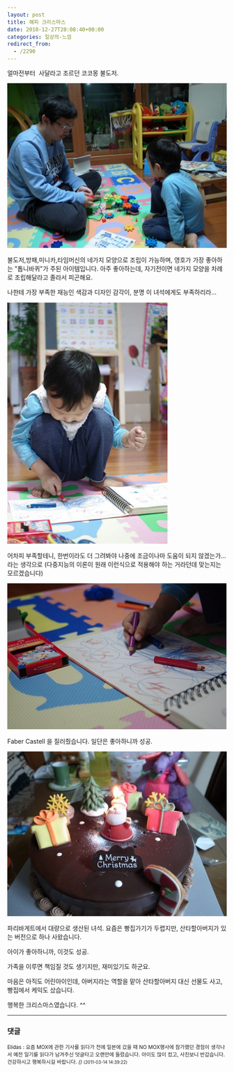 ```yaml
---
layout: post
title: 해피 크리스마스
date: 2010-12-27T20:08:40+00:00
categories: 일상의-느낌
redirect_from:
  - /2290
---
```


얼마전부터  사달라고 조르던 코코몽 불도저.

![ ](/assets/media/uploads_1_cfile29.uf.15710A554D18F1BB2701D4.jpg)

불도저,방패,미니카,타임머신의 네가지 모양으로 조립이 가능하며, 영호가 가장 좋아하는 "톱니바퀴"가 주된 아이템입니다. 아주 좋아하는데, 자기전이면 네가지 모양을 차례로 조립해달라고 졸라서 피곤해요.

나한테 가장 부족한 재능인 색감과 디자인 감각이, 분명 이 녀석에게도 부족하리라...

![ ](/assets/media/uploads_1_cfile23.uf.20710A554D18F1BA23AAE0.jpg)

어차피 부족할테니, 한번이라도 더 그려봐야 나중에 조금이나마 도움이 되지 않겠는가... 라는 생각으로 (다중지능의 이론이 원래 이런식으로 적용해야 하는 거라던데 맞는지는 모르겠습니다)

![ ](/assets/media/uploads_1_cfile24.uf.12710A554D18F1BB24E158.jpg)

Faber Castell 을 질러줬습니다. 일단은 좋아하니까 성공.

 

![ ](/assets/media/uploads_1_cfile23.uf.13710A554D18F1BB2599A6.jpg)

파리바게트에서 대량으로 생산된 녀석. 요즘은 빵집가기가 두렵지만, 산타할아버지가 있는 버전으로 하나 사왔습니다.

아이가 좋아하니까, 이것도 성공.

가족을 이루면 책임질 것도 생기지만, 재미있기도 하군요.

마음은 아직도 어린아이인데, 아버지라는 역할을 맡아 산타할아버지 대신 선물도 사고, 빵집에서 케익도 샀습니다.

행복한 크리스마스였습니다. ^^

* * *

### 댓글



<!--- cmt:1210 --->
<!--- mail: --->
<!--- parent:0 --->

<small class=comment>Elidas : 요즘 MOX에 관한 기사를 읽다가 전에 일본에 갔을 때 NO MOX행사에 참가했던 경험이 생각나서 예전 일기를 읽다가 남겨주신 덧글타고 오랜만에 들렀습니다. 아이도 많이 컸고, 사진보니 반갑습니다. 건강하시고 행복하시길 바랍니다.  _()_ <small>(2011-03-14 14:39:22)</small></small>

